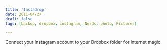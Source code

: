 ```yaml
---
title: 'Instadrop'
date: 2011-04-27
draft: false
tags: [backup, dropbox, instagram, Nerds, photo, Pictures]

---
```


Connect your Instagram account to your Dropbox folder for internet magic.